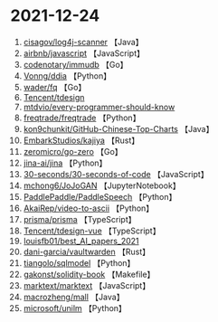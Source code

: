 # 2021-12-24

1. [cisagov/log4j-scanner](https://github.com/cisagov/log4j-scanner) 【Java】
2. [airbnb/javascript](https://github.com/airbnb/javascript) 【JavaScript】
3. [codenotary/immudb](https://github.com/codenotary/immudb) 【Go】
4. [Vonng/ddia](https://github.com/Vonng/ddia) 【Python】
5. [wader/fq](https://github.com/wader/fq) 【Go】
6. [Tencent/tdesign](https://github.com/Tencent/tdesign) 
7. [mtdvio/every-programmer-should-know](https://github.com/mtdvio/every-programmer-should-know) 
8. [freqtrade/freqtrade](https://github.com/freqtrade/freqtrade) 【Python】
9. [kon9chunkit/GitHub-Chinese-Top-Charts](https://github.com/kon9chunkit/GitHub-Chinese-Top-Charts) 【Java】
10. [EmbarkStudios/kajiya](https://github.com/EmbarkStudios/kajiya) 【Rust】
11. [zeromicro/go-zero](https://github.com/zeromicro/go-zero) 【Go】
12. [jina-ai/jina](https://github.com/jina-ai/jina) 【Python】
13. [30-seconds/30-seconds-of-code](https://github.com/30-seconds/30-seconds-of-code) 【JavaScript】
14. [mchong6/JoJoGAN](https://github.com/mchong6/JoJoGAN) 【JupyterNotebook】
15. [PaddlePaddle/PaddleSpeech](https://github.com/PaddlePaddle/PaddleSpeech) 【Python】
16. [AkaiRep/video-to-ascii](https://github.com/AkaiRep/video-to-ascii) 【Python】
17. [prisma/prisma](https://github.com/prisma/prisma) 【TypeScript】
18. [Tencent/tdesign-vue](https://github.com/Tencent/tdesign-vue) 【TypeScript】
19. [louisfb01/best_AI_papers_2021](https://github.com/louisfb01/best_AI_papers_2021) 
20. [dani-garcia/vaultwarden](https://github.com/dani-garcia/vaultwarden) 【Rust】
21. [tiangolo/sqlmodel](https://github.com/tiangolo/sqlmodel) 【Python】
22. [gakonst/solidity-book](https://github.com/gakonst/solidity-book) 【Makefile】
23. [marktext/marktext](https://github.com/marktext/marktext) 【JavaScript】
24. [macrozheng/mall](https://github.com/macrozheng/mall) 【Java】
25. [microsoft/unilm](https://github.com/microsoft/unilm) 【Python】
